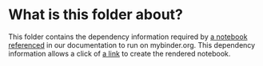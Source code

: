 # What is this folder about?

This folder contains the dependency information required by [a notebook](doc/ntbk/draw_function.ipynb) [referenced](doc/source/cost.rst) in our documentation to run on mybinder.org. This dependency information allows a click of [a link](http://mybinder.org/v2/gh/jupyterhub/zero-to-jupyterhub-k8s/master?filepath=doc/ntbk/draw_function.ipynb) to create the rendered notebook.
